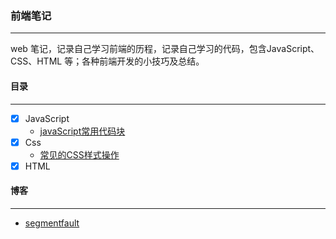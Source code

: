 ### 前端笔记
***
web 笔记，记录自己学习前端的历程，记录自己学习的代码，包含JavaScript、CSS、HTML 等；各种前端开发的小技巧及总结。

#### 目录
***
  - [x] JavaScript
    * [javaScript常用代码块](./Js/JavaScript常用代码块.md)
  - [x] Css
	* [常见的CSS样式操作](./Css/常见的CSS样式操作.md)
  - [x] HTML
  
#### 博客
***
* [segmentfault](https://segmentfault.com/u/fishstudy520_5c9ac771f1b4e)